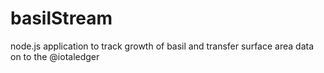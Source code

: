 # basilStream
node.js application to track growth of basil and transfer surface area data on to the @iotaledger

